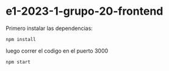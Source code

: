 # e1-2023-1-grupo-20-frontend

Primero instalar las dependencias:

```
npm install
```

luego correr el codigo en el puerto 3000

```
npm start
```
